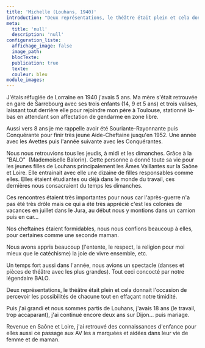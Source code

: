 ```yaml
---
title: 'Michelle (Louhans, 1940)'
introduction: "Deux représentations, le théâtre était plein et cela donnait l'occasion de percevoir les possibilités de chacune tout en effaçant notre timidité."
meta:
  title: 'null'
  description: 'null'
configuration_liste:
  affichage_image: false
  image_path:
  blocTexte:
  publication: true
  texte:
  couleur: bleu
module_images:
---
```



J'étais réfugiée de Lorraine en 1940 j'avais 5 ans. Ma mère s'était retrouvée en gare de Sarrebourg avec ses trois enfants (14, 9 et 5 ans) et trois valises, laissant tout derrière elle pour rejoindre mon père à Toulouse, stationné là-bas en attendant son affectation de gendarme en zone libre.

Aussi vers 8 ans je me rappelle avoir été Souriante-Rayonnante puis Conquérante pour finir très jeune Aide-Cheftaine jusqu'en 1952. Une année avec les Avettes puis l'année suivante avec les Conquérantes.

Nous nous retrouvions tous les jeudis, à midi et les dimanches. Grâce à la "BALO"  (Mademoiselle Balorin). Cette personne a donné toute sa vie pour les jeunes filles de Louhans principalement les Âmes Vaillantes sur la Saône et Loire. Elle entrainait avec elle une dizaine de filles responsables comme elles. Elles étaient étudiantes ou déjà dans le monde du travail, ces dernières nous consacraient du temps les dimanches.

Ces rencontres étaient très importantes pour nous car l'après-guerre n'a pas été très drôle mais ce qui a été très apprécié c'est les colonies de vacances en juillet dans le Jura, au début nous y montions dans un camion puis en car…

Nos cheftaines étaient formidables, nous nous confions beaucoup à elles, pour certaines comme une seconde maman.

Nous avons appris beaucoup (l'entente, le respect, la religion pour moi mieux que le catéchisme) la joie de vivre ensemble, etc.

Un temps fort aussi dans l'année, nous avions un spectacle (danses et pièces de théâtre avec les plus grandes). Tout ceci concocté par notre légendaire BALO.

Deux représentations, le théâtre était plein et cela donnait l'occasion de percevoir les possibilités de chacune tout en effaçant notre timidité.

Puis j'ai grandi et nous sommes partis de Louhans, j'avais 18 ans (le travail, trop accaparant), j'ai continué encore deux ans sur Dijon… puis mariage.

Revenue en Saône et Loire, j'ai retrouvé des connaissances d'enfance pour elles aussi ce passage aux AV les a marquées et aidées dans leur vie de femme et de maman.